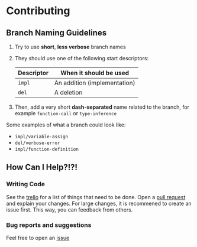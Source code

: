 # Contributing

## Branch Naming Guidelines

1. Try to use **short**, **less verbose** branch names
2. They should use one of the following start descriptors:

   | Descriptor | When it should be used       |
   | ---------- | ---------------------------- |
   | `impl`     | An addition (implementation) |
   | `del`      | A deletion                   |

3. Then, add a very short **dash-separated** name related to the branch, for example `function-call` or `type-inference`

Some examples of what a branch could look like:

- `impl/variable-assign`
- `del/verbose-error`
- `impl/function-definition`

## How Can I Help?!?!

### Writing Code

See the [trello](https://trello.com/b/5gxtFXun/fluo) for a list of things that need to be done. Open a [pull request](https://github.com/MonliH/fluo/pulls) and explain your changes. For large changes, it is recommened to create an issue first. This way, you can feedback from others.

### Bug reports and suggestions

Feel free to open an [issue](https://github.com/MonliH/fluo/issues)
